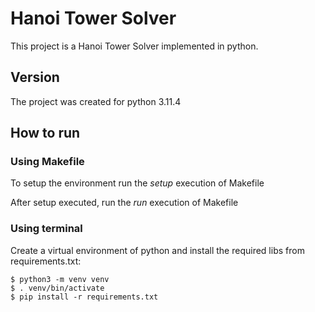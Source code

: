 # Hanoi Tower Solver
This project is a Hanoi Tower Solver implemented in python.

## Version
The project was created for python 3.11.4

## How to run
### Using Makefile
To setup the environment run the *setup* execution of Makefile

After setup executed, run the *run* execution of Makefile

### Using terminal
Create a virtual environment of python and install the required libs from requirements.txt:
```terminal
$ python3 -m venv venv
$ . venv/bin/activate
$ pip install -r requirements.txt
```
